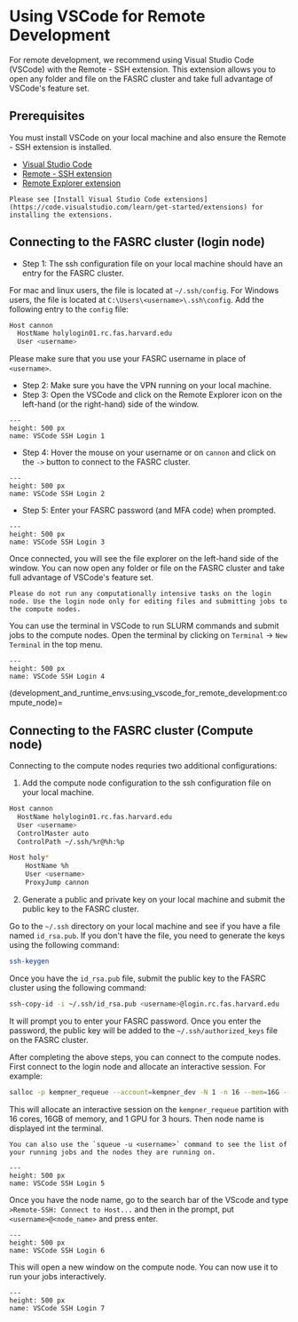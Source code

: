 # Using VSCode for Remote Development

For remote development, we recommend using Visual Studio Code (VSCode) with the Remote - SSH extension. This extension allows you to open any folder and file on the FASRC cluster and take full advantage of VSCode's feature set. 

## Prerequisites

You must install VSCode on your local machine and also ensure the Remote - SSH extension is installed.

- [Visual Studio Code](https://code.visualstudio.com/) 
- [Remote - SSH extension](https://marketplace.visualstudio.com/items?itemName=ms-vscode-remote.remote-ssh)
- [Remote Explorer extension](https://marketplace.visualstudio.com/items?itemName=ms-vscode.remote-explorer)

```{note}
Please see [Install Visual Studio Code extensions](https://code.visualstudio.com/learn/get-started/extensions) for installing the extensions.
```

## Connecting to the FASRC cluster (login node)

- Step 1: The ssh configuration file on your local machine should have an entry for the FASRC cluster. 

For mac and linux users, the file is located at `~/.ssh/config`. For Windows users, the file is located at `C:\Users\<username>\.ssh\config`. Add the following entry to the `config` file:

```bash
Host cannon
  HostName holylogin01.rc.fas.harvard.edu
  User <username>
```
Please make sure that you use your FASRC username in place of `<username>`.

- Step 2: Make sure you have the VPN running on your local machine.
- Step 3: Open the VSCode and click on the Remote Explorer icon on the left-hand (or the right-hand) side of the window.

```{figure} figures/png/vscode_ssh_login_1.png
---
height: 500 px
name: VSCode SSH Login 1
```

- Step 4: Hover the mouse on your username or on `cannon` and click on the `->` button to connect to the FASRC cluster.

```{figure} figures/png/vscode_ssh_login_2.png
---
height: 500 px
name: VSCode SSH Login 2
```

- Step 5: Enter your FASRC password (and MFA code) when prompted.

```{figure} figures/png/vscode_ssh_login_3.png
---
height: 500 px
name: VSCode SSH Login 3
```

Once connected, you will see the file explorer on the left-hand side of the window. You can now open any folder or file on the FASRC cluster and take full advantage of VSCode's feature set. 

```{note}
Please do not run any computationally intensive tasks on the login node. Use the login node only for editing files and submitting jobs to the compute nodes.
```

You can use the terminal in VSCode to run SLURM commands and submit jobs to the compute nodes. Open the terminal by clicking on `Terminal` -> `New Terminal` in the top menu. 

```{figure} figures/png/vscode_ssh_login_4.png
---
height: 500 px
name: VSCode SSH Login 4
```

(development_and_runtime_envs:using_vscode_for_remote_development:compute_node)=
## Connecting to the FASRC cluster (Compute node)

Connecting to the compute nodes requries two additional configurations:

1. Add the compute node configuration to the ssh configuration file on your local machine.

```bash
Host cannon
  HostName holylogin01.rc.fas.harvard.edu
  User <username>
  ControlMaster auto
  ControlPath ~/.ssh/%r@%h:%p

Host holy*
    HostName %h
    User <username>
    ProxyJump cannon
```

2. Generate a public and private key on your local machine and submit the public key to the FASRC cluster.

Go to the `~/.ssh` directory on your local machine and see if you have a file named `id_rsa.pub`. If you don't have the file, you need to generate the keys using the following command:

```bash
ssh-keygen
```

Once you have the `id_rsa.pub` file, submit the public key to the FASRC cluster using the following command:

```bash
ssh-copy-id -i ~/.ssh/id_rsa.pub <username>@login.rc.fas.harvard.edu
```
It will prompt you to enter your FASRC password. Once you enter the password, the public key will be added to the `~/.ssh/authorized_keys` file on the FASRC cluster.

After completing the above steps, you can connect to the compute nodes. First connect to the login node and allocate an interactive session. For example:

```bash
salloc -p kempner_requeue --account=kempner_dev -N 1 -n 16 --mem=16G --gres=gpu:1 -t 00-03:00:00
```
This will allocate an interactive session on the `kempner_requeue` partition with 16 cores, 16GB of memory, and 1 GPU for 3 hours. Then node name is displayed int the terminal. 

```{tip}
You can also use the `squeue -u <username>` command to see the list of your running jobs and the nodes they are running on.
```

```{figure} figures/png/vscode_ssh_login_5.png
---
height: 500 px
name: VSCode SSH Login 5
```

Once you have the node name, go to the search bar of the VScode and type `>Remote-SSH: Connect to Host...` and then in the prompt, put `<username>@<node_name>` and press enter. 

```{figure} figures/png/vscode_ssh_login_6.png
---
height: 500 px
name: VSCode SSH Login 6
```
This will open a new window on the compute node. You can now use it to run your jobs interactively. 

```{figure} figures/png/vscode_ssh_login_7.png
---
height: 500 px
name: VSCode SSH Login 7
```